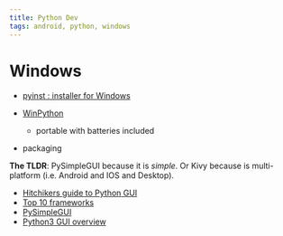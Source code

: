 ```yaml
---
title: Python Dev
tags: android, python, windows
---
```

# Windows

- [pyinst : installer for Windows](https://pynsist.readthedocs.io/en/latest/)
- [WinPython](https://winpython.github.io/)
  - portable with batteries included

- packaging


**The TLDR**: PySimpleGUI because it is _simple_.  Or Kivy because is multi-platform (i.e. Android and IOS and Desktop).

- [Hitchikers guide to Python GUI](https://docs.python-guide.org/scenarios/gui/)
- [Top 10 frameworks](https://towardsdatascience.com/top-10-python-gui-frameworks-for-developers-adca32fbe6fc)
- [PySimpleGUI](https://realpython.com/pysimplegui-python/)
- [Python3 GUI overview](https://www.geeksforgeeks.org/python3-gui-application-overview/)

